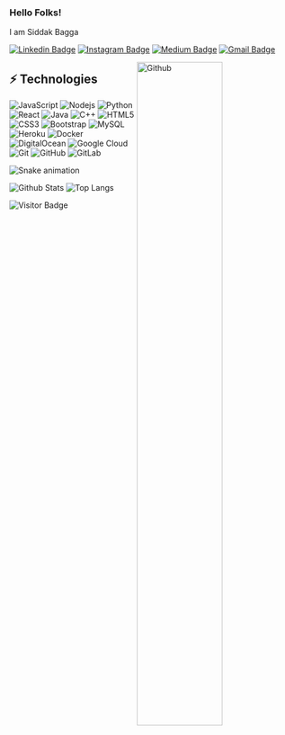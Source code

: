 

<!--
**siddakbagga13/siddakbagga13** is a ✨ _special_ ✨ repository because its `README.md` (this file) appears on your GitHub profile.

Here are some ideas to get you started:

- 🔭 I’m currently working on ...
- 🌱 I’m currently learning ...
- 👯 I’m looking to collaborate on ...
- 🤔 I’m looking for help with ...
- 💬 Ask me about ...
- 📫 How to reach me: ...
- 😄 Pronouns: ...
- ⚡ Fun fact: ...
-->
### Hello Folks!

I am Siddak Bagga

[![Linkedin Badge](https://img.shields.io/badge/-LinkedIn-blue?style=flat-square&logo=Linkedin&logoColor=white&link=https://www.linkedin.com/in/siddak-bagga-60921b218/)](https://www.linkedin.com/in/siddak-bagga-60921b218/)
[![Instagram Badge](https://img.shields.io/badge/-siddak._.sk-purple?style=flat-square&logo=instagram&logoColor=white&link=https://instagram.com/siddak._.sk/)](https://instagram.com/siddak._.sk)
[![Medium Badge](https://img.shields.io/badge/-@siddak-03a57a?style=flat-square&labelColor=000000&logo=Medium&link=https://medium.com/@siddak77777/)](https://medium.com/@siddak77777)
[![Gmail Badge](https://img.shields.io/badge/-siddakbagga@gmail.com-c14438?style=flat-square&logo=Gmail&logoColor=white&link=mailto:siddakbagga@gmail.com)](mailto:siddakbagga@gmail.com)

<!-- Any image aligned to the right. Beware the width -->
<img width="55%" align="right" alt="Github" src="https://raw.githubusercontent.com/onimur/.github/master/.resources/git-header.svg" />

## ⚡ Technologies

![JavaScript](https://img.shields.io/badge/-JavaScript-black?style=flat-square&logo=javascript)
![Nodejs](https://img.shields.io/badge/-Nodejs-black?style=flat-square&logo=Node.js)
![Python](https://img.shields.io/badge/-Python-black?style=flat-square&logo=Python)
![React](https://img.shields.io/badge/-React-black?style=flat-square&logo=react)
![Java](https://img.shields.io/badge/-java-E34A86?style=flat-square&logo=java)
![C++](https://img.shields.io/badge/-C++-00599C?style=flat-square&logo=c)
![HTML5](https://img.shields.io/badge/-HTML5-E34F26?style=flat-square&logo=html5&logoColor=white)
![CSS3](https://img.shields.io/badge/-CSS3-1572B6?style=flat-square&logo=css3)
![Bootstrap](https://img.shields.io/badge/-Bootstrap-563D7C?style=flat-square&logo=bootstrap)
![MySQL](https://img.shields.io/badge/-MySQL-black?style=flat-square&logo=mysql)
![Heroku](https://img.shields.io/badge/-Heroku-430098?style=flat-square&logo=heroku)
![Docker](https://img.shields.io/badge/-Docker-black?style=flat-square&logo=docker)
![DigitalOcean](https://img.shields.io/badge/-Digital%20Ocean-darkblue?style=flat-square&logo=digitalocean)
![Google Cloud](https://img.shields.io/badge/Google%20Cloud-black?style=flat-square&logo=google-cloud)
![Git](https://img.shields.io/badge/-Git-black?style=flat-square&logo=git)
![GitHub](https://img.shields.io/badge/-GitHub-181717?style=flat-square&logo=github)
![GitLab](https://img.shields.io/badge/-GitLab-FCA121?style=flat-square&logo=gitlab)

![Snake animation](https://github.com/thepiyushmalhotra/thepiyushmalhotra/blob/output/github-contribution-grid-snake.svg)

![Github Stats](https://github-readme-stats.vercel.app/api?username=siddakbagga13&count_private=true&show_icons=true&include_all_commits=true)
![Top Langs](https://github-readme-stats.vercel.app/api/top-langs/?username=siddakbagga13&hide=TeX&layout=compact)


![Visitor Badge](https://visitor-badge.laobi.icu/badge?page_id=siddakbagga13)

